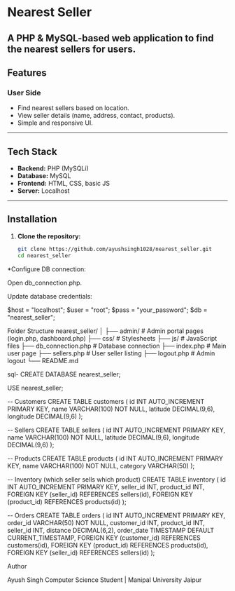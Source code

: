 # Nearest Seller

A PHP & MySQL-based web application to find the nearest sellers for users.
---

## Features

### User Side
- Find nearest sellers based on location.
- View seller details (name, address, contact, products).
- Simple and responsive UI.

---

## Tech Stack
- **Backend:** PHP (MySQLi)
- **Database:** MySQL
- **Frontend:** HTML, CSS, basic JS
- **Server:** Localhost

---

## Installation

1. **Clone the repository:**
   ```bash
   git clone https://github.com/ayushsingh1028/nearest_seller.git
   cd nearest_seller


*Configure DB connection:

Open db_connection.php.

Update database credentials:

$host = "localhost";
$user = "root";
$pass = "your_password";
$db   = "nearest_seller";


Folder Structure
nearest_seller/
│
├── admin/                  # Admin portal pages (login.php, dashboard.php)
├── css/                    # Stylesheets
├── js/                     # JavaScript files
├── db_connection.php       # Database connection
├── index.php               # Main user page
├── sellers.php             # User seller listing
├── logout.php              # Admin logout
└── README.md


sql-
CREATE DATABASE nearest_seller;

USE nearest_seller;

-- Customers
CREATE TABLE customers (
    id INT AUTO_INCREMENT PRIMARY KEY,
    name VARCHAR(100) NOT NULL,
    latitude DECIMAL(9,6),
    longitude DECIMAL(9,6)
);

-- Sellers
CREATE TABLE sellers (
    id INT AUTO_INCREMENT PRIMARY KEY,
    name VARCHAR(100) NOT NULL,
    latitude DECIMAL(9,6),
    longitude DECIMAL(9,6)
);

-- Products
CREATE TABLE products (
    id INT AUTO_INCREMENT PRIMARY KEY,
    name VARCHAR(100) NOT NULL,
    category VARCHAR(50)
);

-- Inventory (which seller sells which product)
CREATE TABLE inventory (
    id INT AUTO_INCREMENT PRIMARY KEY,
    seller_id INT,
    product_id INT,
    FOREIGN KEY (seller_id) REFERENCES sellers(id),
    FOREIGN KEY (product_id) REFERENCES products(id)
);

-- Orders
CREATE TABLE orders (
    id INT AUTO_INCREMENT PRIMARY KEY,
    order_id VARCHAR(50) NOT NULL,
    customer_id INT,
    product_id INT,
    seller_id INT,
    distance DECIMAL(6,2),
    order_date TIMESTAMP DEFAULT CURRENT_TIMESTAMP,
    FOREIGN KEY (customer_id) REFERENCES customers(id),
    FOREIGN KEY (product_id) REFERENCES products(id),
    FOREIGN KEY (seller_id) REFERENCES sellers(id)
);


Author

Ayush Singh
Computer Science Student | Manipal University Jaipur
